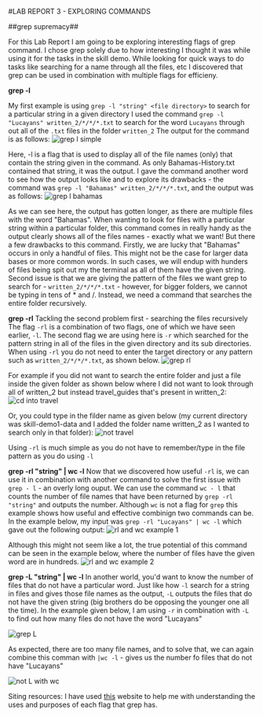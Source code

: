 #LAB REPORT 3 - EXPLORING COMMANDS

##grep supremacy##

For this Lab Report I am going to be exploring interesting flags of grep command. I chose grep solely due to how interesting I thought it was while using it for the tasks in the skill demo. 
While looking for quick ways to do tasks like searching for a name through all the files, etc I discovered that grep can be used in combination with multiple flags for efficieny. 

**grep -l**

My first example is using `grep -l "string" <file directory>` to search for a particular string in a given directory
I used the command `grep -l "Lucayans" written_2/*/*/*.txt` to search for the word `Lucayans` through out all of the `.txt` files in the folder `written_2` 
The output for the command is as follows:
![grep l simple](https://user-images.githubusercontent.com/122486374/218366643-04c59dc0-d209-4d86-ad8f-733fb575aad5.jpg)

Here, -l is a flag that is used to display all of the file names (only) that contain the string given in the command. As only Bahamas-History.txt contained that string, it was the output.
I  gave the command another word to see how the output looks like and to explore its drawbacks - the command was `grep -l "Bahamas" written_2/*/*/*.txt`, and the output was as follows:
![grep l bahamas](https://user-images.githubusercontent.com/122486374/218366676-af5e3734-98b2-4769-8f91-f58fc8f6997c.jpg)


As we can see here, the output has gotten longer, as there are multiple files with the word "Bahamas". When wanting to look for files with a particular string within a particular folder, this command comes in really handy as the output clearly shows all of the files names - exactly what we want!
But there a few drawbacks to this command. Firstly, we are lucky that "Bahamas" occurs in only a handful of files. This might not be the case for larger data bases or more common words. In such cases, we will endup with hunders of files being spit out my the terminal as all of them have the given string. 
Second issue is that we are giving the pattern of the files we want grep to search for - `written_2/*/*/*.txt` - however, for bigger folders, we cannot be typing in tens of * and /. Instead, we need a command that searches the entire folder recursively.

**grep -rl**
Tackling the second problem first - searching the files recursively
The flag `-rl` is a combination of two flags, one of which we have seen earlier, `-l`. The second flag we are using here is `-r` which searched for the pattern string in all of the files in the given directory and its sub directories.
When using `-rl` you do not need to enter the target directory or any pattern such as `written_2/*/*/*.txt`, as shown below. 
![grep rl](https://user-images.githubusercontent.com/122486374/218366736-7a9b66ba-24b6-41ae-9ce4-da2def29a1b8.jpg)


For example if you did not want to search the entire folder and just a file inside the given folder as shown below where I did not want to look through all of written_2 but instead travel_guides that's present in written_2:
![cd into travel](https://user-images.githubusercontent.com/122486374/218366771-11144ae3-db27-4822-90bb-e5151bb3ef33.jpg)


Or, you could type in the filder name as given below (my current directory was skill-demo1-data and I added the folder name written_2 as I wanted to search only in that folder):
![not travel](https://user-images.githubusercontent.com/122486374/218366792-13f09aa5-a7c4-4854-8c6e-0b510c0d4387.jpg)


Using `-rl` is much simple as you do not have to remember/type in the file pattern as you do using `-l`

**grep -rl "string" | wc -l**
Now that we discovered how useful `-rl` is, we can use it in combination with another command to solve the first issue with `grep - l` - an overly long ouput.
We can use the command `wc - l` that counts the number of file names that have been returned by `grep -rl "string"` and outputs the number.
Although `wc` is not a flag for `grep` this example shows how useful and effective combinign two commands can be. 
In the example below, my input was `grep -rl "Lucayans" | wc -l` which gave out the following output:
![rl and wc example 1](https://user-images.githubusercontent.com/122486374/218366852-c7c25f93-496c-4eef-a3ba-2d944998406d.jpg)


Although this might not seem like a lot, the true potential of this command can be seen in the example below, where the number of files have the given word are in hundreds.
![rl and wc example 2](https://user-images.githubusercontent.com/122486374/218366872-0a371a10-e598-455c-b2c9-733756db723d.jpg)


**grep -L "string" | wc -l**
In another world, you'd want to know the number of files that do not have a particular word. 
Just like how `-l` search for a string in files and gives those file names as the output, `-L` outputs the files that do not have the given string (big brothers do be opposing the younger one all the time). 
In the example given below, I am using `-r` in combination with `-L` to find out how many files do not have the word "Lucayans"


![grep L](https://user-images.githubusercontent.com/122486374/218366913-e915c5f3-df69-4741-b385-0613d1cca048.jpg)


As expected, there are too many file names, and to solve that, we can again combine this comman with `|wc -l` - gives us the number fo files that do not have "Lucayans"


![not L with wc](https://user-images.githubusercontent.com/122486374/218366944-d6df718a-ccf3-43e9-9326-052b64be2e0f.jpg)


Siting resources:
I have used [this](https://www.vogella.com/tutorials/UnixGrep/article.html) website to help me with understanding the uses and purposes of each flag that grep has. 
